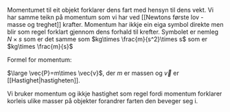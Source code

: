 Momentumet til eit objekt forklarer dens fart med hensyn til dens vekt. Vi har samme teikn på momentum som vi har ved [[Newtons første lov - masse og treghet]] krafter. Momentum har ikkje ein eiga symbol direkte men blir som regel forklart gjennom dens forhald til krefter. Symbolet er nemleg $N\times s$ som er det samme som $kg\times \frac{m}{s^2}\times s$
som er $kg\times \frac{m}{s}$


Formel for momentum:

$\large \vec{P}=m\times \vec{v}$, der $m$ er massen og $\vec{v}$ er [[Hastighet|hastigheten]].

Vi bruker momentum og ikkje hastighet som regel fordi momentum forklarer korleis ulike masser på objekter forandrer farten den beveger seg i.

